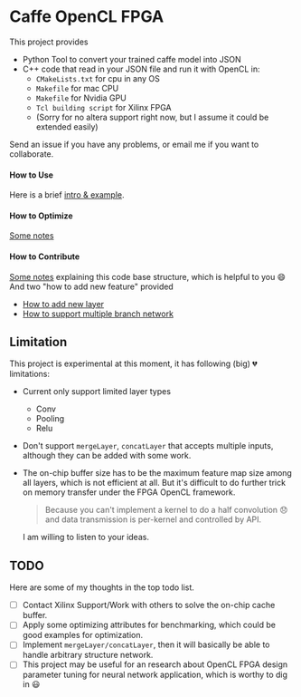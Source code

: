 # Caffe OpenCL FPGA

This project provides

- Python Tool to convert your trained caffe model into JSON
- C++ code that read in your JSON file and run it with OpenCL in:
  - `CMakeLists.txt` for cpu in any OS
  - `Makefile` for mac CPU
  - `Makefile` for Nvidia GPU
  - `Tcl building script` for Xilinx FPGA
  - (Sorry for no altera support right now, but I assume it could be extended easily)


Send an issue if you have any problems, or email me if you want to collaborate.

#### How to Use

Here is a brief [intro & example](doc/usage.md).  

#### How to Optimize

[Some notes](doc/optimization.md)

#### How to Contribute

[Some notes](doc/code_structure_explain.md) explaining this code base structure, which is helpful to you :smile: And two "how to add new feature" provided

- [How to add new layer](doc/how_to_add_new_layer.md)
- [How to support multiple branch network](doc/how_to_support_multiple_branches_network.md)


## Limitation

This project is experimental at this moment, it has following (big) :broken_heart: limitations:

- Current only support limited layer types
  - Conv
  - Pooling
  - Relu
- Don't support `mergeLayer`, `concatLayer` that accepts multiple inputs, although they can be added with some work.

- The on-chip buffer size has to be the maximum feature map size among all layers, which is not efficient at all. But it's difficult to do further trick on memory transfer under the FPGA OpenCL framework.

    > Because you can't implement a kernel to do a half convolution :disappointed: and data transmission is per-kernel and controlled by API.

    I am willing to listen to your ideas.


## TODO

Here are some of my thoughts in the top todo list.


- [ ] Contact Xilinx Support/Work with others to solve the on-chip cache buffer.
- [ ] Apply some optimizing attributes for benchmarking, which could be good examples for optimization.
- [ ] Implement `mergeLayer/concatLayer`, then it will basically be able to handle arbitrary structure network.
- [ ] This project may be useful for an research about OpenCL FPGA design parameter tuning for neural network application, which is worthy to dig in :smiley:
